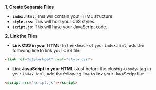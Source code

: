 **1. Create Separate Files**

- **`index.html`:** This will contain your HTML structure.
- **`style.css`:** This will hold your CSS styles.
- **`script.js`:** This will have your JavaScript code.

**2. Link the Files**

- **Link CSS in your HTML:** In the `<head>` of your `index.html`, add the following line to link your CSS file:

```HTML
<link rel="stylesheet" href="style.css">
```

- **Link JavaScript in your HTML:** Just before the closing `</body>` tag in your `index.html`, add the following line to link your JavaScript file: 
```HTML
<script src="script.js"></script>
```